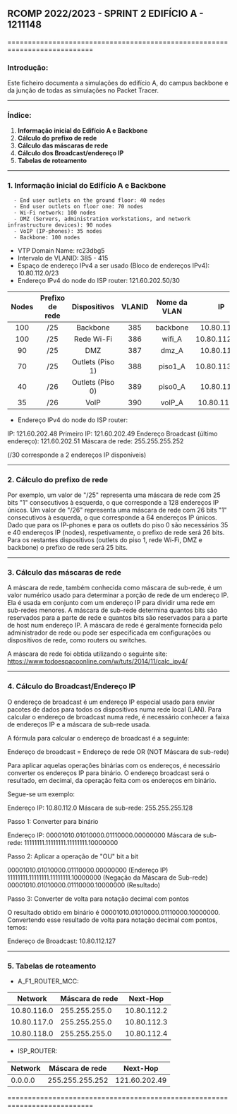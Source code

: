 ## RCOMP 2022/2023 - SPRINT 2 EDIFÍCIO A - 1211148 ##

===========================================================================

### Introdução: ###
Este ficheiro documenta a simulaçôes do edifício A, do campus backbone e da
junção de todas as simulações no Packet Tracer.

------------------------------------------------------------------------------------------------------------------------------------------------------------

### Índice: ###

1. **Informação inicial do Edifício A e Backbone**
2. **Cálculo do prefixo de rede**
3. **Cálculo das máscaras de rede**
4. **Cálculo dos Broadcast/endereço IP**
5. **Tabelas de roteamento**

------------------------------------------------------------------------------------------------------------------------------------------------------------

### 1. Informação inicial do Edifício A e Backbone ###

      - End user outlets on the ground floor: 40 nodes
      - End user outlets on floor one: 70 nodes
      - Wi-Fi network: 100 nodes
      - DMZ (Servers, administration workstations, and network infrastructure devices): 90 nodes
      - VoIP (IP-phones): 35 nodes
      - Backbone: 100 nodes

- VTP Domain Name: rc23dbg5
- Intervalo de VLANID: 385 - 415
- Espaço de endereço IPv4 a ser usado (Bloco de endereços IPv4): 10.80.112.0/23
- Endereço IPv4 do node do ISP router: 121.60.202.50/30

| Nodes | Prefixo de rede |   Dispositivos   | VLANID | Nome da VLAN |      IP       |  Primeiro IP  |   Último IP   | Máscara de rede |   Broadcast   |
|:-----:|:---------------:|:----------------:|:------:|:------------:|:-------------:|:-------------:|:-------------:|-----------------|:-------------:|
|  100  |       /25       |     Backbone     |  385   |   backbone   |  10.80.115.0  |  10.80.115.1  | 10.80.115.126 | 255.255.255.128 | 10.80.115.127 |
|  100  |       /25       |    Rede Wi-Fi    |  386   |    wifi_A    | 10.80.112.128 | 10.80.112.129 | 10.80.112.254 | 255.255.255.128 | 10.80.112.255 |
|  90   |       /25       |       DMZ        |  387   |    dmz_A     |  10.80.113.0  |  10.80.113.1  | 10.80.113.126 | 255.255.255.128 | 10.80.113.127 |
|  70   |       /25       | Outlets (Piso 1) |  388   |   piso1_A    | 10.80.113.128 | 10.80.113.129 | 10.80.113.254 | 255.255.255.128 | 10.80.113.255 |
|  40   |       /26       | Outlets (Piso 0) |  389   |   piso0_A    |  10.80.112.0  |  10.80.112.1  | 10.80.112.63  | 255.255.255.192 | 10.80.112.63  |
|  35   |       /26       |       VoIP       |  390   |    voIP_A    | 10.80.112.64  | 10.80.112.65  | 10.80.112.126 | 255.255.255.192 | 10.80.112.127 |

* Endereço IPv4 do node do ISP router:

IP: 121.60.202.48
Primeiro IP: 121.60.202.49
Endereço Broadcast (último endereço): 121.60.202.51
Máscara de rede: 255.255.255.252

(/30 corresponde a 2 endereços IP disponíveis)

------------------------------------------------------------------------------------------------------------------------------------------------------------

### 2. Cálculo do prefixo de rede ###

Por exemplo, um valor de "/25" representa uma máscara de rede com 25 bits "1" consecutivos à esquerda, o que corresponde a 128 endereços IP únicos. Um valor
de "/26" representa uma máscara de rede com 26 bits "1" consecutivos à esquerda, o que corresponde a 64 endereços IP únicos. Dado que para os IP-phones e
para os outlets do piso 0 são necessários 35 e 40 endereços IP (nodes), respetivamente, o prefixo de rede será 26 bits. Para os restantes dispositivos 
(outlets do piso 1, rede Wi-Fi, DMZ e backbone) o prefixo de rede será 25 bits.

------------------------------------------------------------------------------------------------------------------------------------------------------------

### 3. Cálculo das máscaras de rede ###

A máscara de rede, também conhecida como máscara de sub-rede, é um valor numérico usado para determinar a porção de rede de um endereço IP. Ela é usada em
conjunto com um endereço IP para dividir uma rede em sub-redes menores. A máscara de sub-rede determina quantos bits são reservados para a parte de rede e
quantos bits são reservados para a parte de host num endereço IP. A máscara de rede é geralmente fornecida pelo administrador de rede ou pode ser especificada 
em configurações ou dispositivos de rede, como routers ou switches. 

A máscara de rede foi obtida utilizando o seguinte site: https://www.todoespacoonline.com/w/tuts/2014/11/calc_ipv4/

------------------------------------------------------------------------------------------------------------------------------------------------------------

### 4. Cálculo do Broadcast/Endereço IP ###

O endereço de broadcast é um endereço IP especial usado para enviar pacotes de dados para todos os dispositivos numa rede local (LAN). Para calcular o 
endereço de broadcast numa rede, é necessário conhecer a faixa de endereços IP e a máscara de sub-rede usada.

A fórmula para calcular o endereço de broadcast é a seguinte:

Endereço de broadcast = Endereço de rede OR (NOT Máscara de sub-rede)

Para aplicar aquelas operaçôes binárias com os endereços, é necessário converter os endereços IP para binário. O endereço broadcast será o resultado, 
em decimal, da operação feita com os endereços em binário.

Segue-se um exemplo:

Endereço IP: 10.80.112.0
Máscara de sub-rede: 255.255.255.128

Passo 1: Converter para binário

Endereço IP: 00001010.01010000.01110000.00000000
Máscara de sub-rede: 11111111.11111111.11111111.10000000

Passo 2: Aplicar a operação de "OU" bit a bit

00001010.01010000.01110000.00000000 (Endereço IP)
11111111.11111111.11111111.10000000 (Negação da Máscara de Sub-rede)
00001010.01010000.01110000.10000000 (Resultado)

Passo 3: Converter de volta para notação decimal com pontos

O resultado obtido em binário é 00001010.01010000.01110000.10000000. Convertendo esse resultado de volta para notação decimal com pontos, temos:

Endereço de Broadcast: 10.80.112.127

------------------------------------------------------------------------------------------------------------------------------------------------------------

### 5. Tabelas de roteamento ###

* A_F1_ROUTER_MCC:

| Network     | Máscara de rede | Next-Hop    |
|-------------|-----------------|-------------|
| 10.80.116.0 | 255.255.255.0   | 10.80.112.2 |
| 10.80.117.0 | 255.255.255.0   | 10.80.112.3 |
| 10.80.118.0 | 255.255.255.0   | 10.80.112.4 |

* ISP_ROUTER:

| Network | Máscara de rede | Next-Hop      |
|---------|-----------------|---------------|
| 0.0.0.0 | 255.255.255.252 | 121.60.202.49 |

===========================================================================